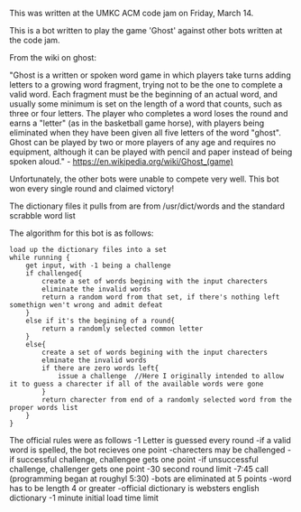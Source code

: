 This was written at the UMKC ACM code jam on Friday, March 14.

This is a bot written to play the game 'Ghost' against other bots written at the code jam. 

From the wiki on ghost:

"Ghost is a written or spoken word game in which players take turns adding letters to a growing word fragment, trying not to be the one to complete a valid word. Each fragment must be the beginning of an actual word, and usually some minimum is set on the length of a word that counts, such as three or four letters. The player who completes a word loses the round and earns a "letter" (as in the basketball game horse), with players being eliminated when they have been given all five letters of the word "ghost".
Ghost can be played by two or more players of any age and requires no equipment, although it can be played with pencil and paper instead of being spoken aloud." - https://en.wikipedia.org/wiki/Ghost_(game)

Unfortunately, the other bots were unable to compete very well. This bot won every single round and claimed victory!

The dictionary files it pulls from are from /usr/dict/words and the standard scrabble word list


The algorithm for this bot is as follows:

	load up the dictionary files into a set
	while running {
		get input, with -1 being a challenge
		if challenged{
			create a set of words begining with the input charecters
			eliminate the invalid words
			return a random word from that set, if there's nothing left somethign wen't wrong and admit defeat
		}
		else if it's the begining of a round{
			return a randomly selected common letter
		}
		else{
			create a set of words begining with the input charecters
			elminate the invalid words
			if there are zero words left{
				issue a challenge  //Here I originally intended to allow it to guess a charecter if all of the available words were gone
			}
			return charecter from end of a randomly selected word from the proper words list
		}
	}


The official rules were as follows
-1 Letter is guessed every round
-if a valid word is spelled, the bot recieves one point
-charecters may be challenged
    -if successful challenge, challengee gets one point
    -if unsuccessful challenge, challenger gets one point
-30 second round limit
-7:45 call (programming began at roughyl 5:30)
-bots are eliminated at 5 points
-word has to be length 4 or greater
-official dictionary is websters english dictionary
-1 minute initial load time limit
